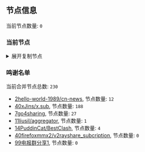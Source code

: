 
## 节点信息
当前节点数量: `0`
### 当前节点
<details>
  <summary>展开复制节点</summary>

    

</details>

### 鸣谢名单
当前合并节点总数: `230`
- [2hello-world-1989/cn-news](https://github.com/hello-world-1989/cn-news), 节点数量: `12`
- [40xJins/x.sub](https://github.com/0xJins/x.sub), 节点数量: `188`
- [7go4sharing](https://github.com/go4sharing), 节点数量: `27`
- [11liusil/aggregator](https://github.com/liusil/aggregator), 节点数量: `1`
- [14PuddinCat/BestClash](https://github.com/PuddinCat/BestClash), 节点数量: `4`
- [40firefoxmmx2/v2rayshare_subcription](https://github.com/firefoxmmx2/v2rayshare_subcription), 节点数量: `0`
- [99电报群分享1](https://github.com/cdddbc/getAirport), 节点数量: `0`


